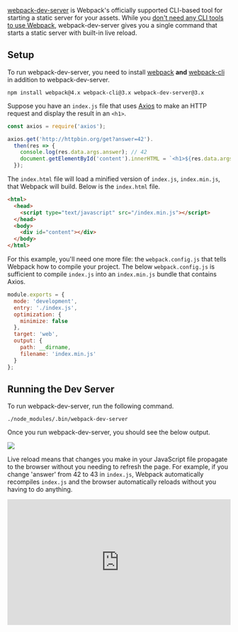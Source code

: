 [webpack-dev-server](https://www.npmjs.com/package/webpack-dev-server) is Webpack's officially supported CLI-based tool for starting a static server for your assets. While you [don't need any CLI tools to use Webpack](/tutorials/webpack/node), webpack-dev-server gives you a single command that starts a static server with built-in live reload.

Setup
-----

To run webpack-dev-server, you need to install [webpack](https://www.npmjs.com/package/webpack) **and** [webpack-cli](https://www.npmjs.com/package/webpack-cli) in addition to webpack-dev-server.

```
npm install webpack@4.x webpack-cli@3.x webpack-dev-server@3.x
```

Suppose you have an `index.js` file that uses [Axios](https://www.npmjs.com/package/axios) to make an HTTP request and display the result in an `<h1>`.

```javascript
const axios = require('axios');

axios.get('http://httpbin.org/get?answer=42').
  then(res => {
    console.log(res.data.args.answer); // 42
    document.getElementById('content').innerHTML = `<h1>${res.data.args.answer}</h1>`;
  });
```

The `index.html` file will load a minified version of `index.js`, `index.min.js`, that Webpack will build. Below is the `index.html` file.

```html
<html>
  <head>
    <script type="text/javascript" src="/index.min.js"></script>
  </head>
  <body>
    <div id="content"></div>
  </body>
</html>
```

For this example, you'll need one more file: the `webpack.config.js` that tells Webpack how to compile your project. The below `webpack.config.js` is sufficient to compile `index.js` into an `index.min.js` bundle that contains Axios.

```javascript
module.exports = {
  mode: 'development',
  entry: './index.js',
  optimization: {
    minimize: false
  },
  target: 'web',
  output: {
    path: __dirname, 
    filename: 'index.min.js'
  }
};
```

Running the Dev Server
----------------------

To run webpack-dev-server, run the following command.

```
./node_modules/.bin/webpack-dev-server
```

Once you run webpack-dev-server, you should see the below output.

<img class="inline-image" src="https://i.imgur.com/NLYDUnU.png">

Live reload means that changes you make in your JavaScript file propagate to the browser without you needing to refresh the page. For example, if you change 'answer' from 42 to 43 in `index.js`, Webpack automatically recompiles `index.js` and the browser automatically reloads without you having to do anything.

<div style="position: relative; padding-bottom: 56.25%; height: 0;"><iframe src="https://www.loom.com/embed/9049c4d0644f44809cc1d47e25361119" frameborder="0" webkitallowfullscreen mozallowfullscreen allowfullscreen style="position: absolute; top: 0; left: 0; width: 100%; height: 100%;"></iframe></div>